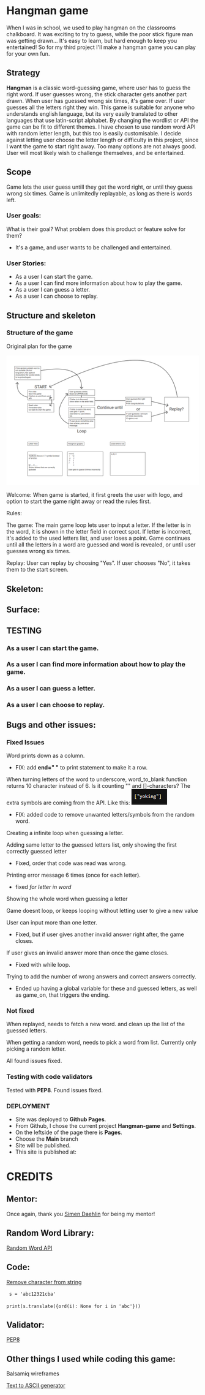 # Hangman game
When I was in school, we used to play hangman on the classrooms chalkboard. It was exciting to try to guess, while the poor stick figure man was getting drawn... It's easy to learn, but hard enough to keep you entertained! So for my third project I'll make a hangman game you can play for your own fun.

## Strategy
**Hangman** is a classic word-guessing game, where user has to guess the right word. If user guesses wrong, the stick character gets another part drawn. When user has guessed wrong six times, it's game over. If user guesses all the letters right they win. 
This game is suitable for anyone who understands english language, but its very easily translated to other languages that use latin-script alphabet. By changing the wordlist or API the game can be fit to different themes. I have chosen to use random word API with random letter length, but this too is easily customisable. I decide against letting user choose the letter length or difficulty in this project, since I want the game to start right away. Too many options are not always good. 
User will most likely wish to challenge themselves, and be entertained.

## Scope
Game lets the user guess untill they get the word right, or until they guess wrong six times. Game is unlimitedly replayable, as long as there is words left.

### User goals:
What is their goal? What problem does this product or feature solve for them?
- It's a game, and user wants to be challenged and entertained.

### User Stories:
- As a user I can start the game.
- As a user I can find more information about how to play the game.
- As a user I can guess a letter.
- As a user I can choose to replay.

## Structure and skeleton

### Structure of the game
Original plan for the game

![](doc/readme-images/readme-wireframe.png "")

Welcome:
When game is started, it first greets the user with logo, and option to start the game right away or read the rules first.

Rules:

The game:
The main game loop lets user to input a letter. If the letter is in the word, it is shown in the  letter field in correct spot. 
If letter is incorrect, it's added to the used letters list, and user loses a point.
Game continues until all the letters in a word are guessed and word is revealed, or until user guesses wrong six times.

Replay:
User can replay by choosing "Yes".
If user chooses "No", it takes them to the start screen.

## Skeleton:

## Surface:


## TESTING

### As a user I can start the game.
### As a user I can find more information about how to play the game.
### As a user I can guess a letter.
### As a user I can choose to replay.


## Bugs and other issues:
### Fixed Issues
Word prints down as a column. 
- FIX: add **end=" "** to print statement to make it a row.

When turning letters of the word to underscore, word_to_blank function returns 10 character instead of 6. Is it counting "" and []-characters? The extra symbols are coming from the API. 
Like this:
![](doc/readme-images/readme-glitch1.png "")
- FIX: added code to remove unwanted letters/symbols from the random word.

Creating a infinite loop when guessing a letter.

Adding same letter to the guessed letters list, only showing the first correctly guessed letter
- Fixed, order that code was read was wrong.

Printing error message 6 times (once for each letter). 
- fixed *for letter in word*

Showing the whole word when guessing a letter

Game doesnt loop, or keeps looping without letting user to give a new value

User can input more than one letter. 
- Fixed, but if user gives another invalid answer right after, the game closes.

If user gives an invalid answer more than once the game closes. 
- Fixed with while loop.

Trying to add the number of wrong answers and correct answers correctly. 
- Ended up having a global variable for these and guessed letters, as well as game_on, that triggers the ending.


### Not fixed

When replayed, needs to fetch a new word. and clean up the list of the guessed letters.

When getting a random word, needs to pick a word from list. Currently only picking a random letter.


All found issues fixed.



### Testing with code validators

Tested with **PEP8**. Found issues fixed.

### DEPLOYMENT
- Site was deployed to **Github Pages**.
- From Github, I chose the current project **Hangman-game** and **Settings**.
- On the leftside of the page there is **Pages**.
- Choose the **Main** branch
- Site will be published.
- This site is published at:


# CREDITS

## Mentor: 
Once again, thank you [Simen Daehlin](https://github.com/Eventyret/eventyret) for being my mentor!

## Random Word Library:
[Random Word API](https://random-word-api.herokuapp.com/home)

## Code:
[Remove character from string](https://www.journaldev.com/23674/python-remove-character-from-string)
```
 s = 'abc12321cba'

print(s.translate({ord(i): None for i in 'abc'}))

```

## Validator:

[PEP8](http://pep8online.com/)

## Other things I used while coding this game:

Balsamiq wireframes

[Text to ASCII generator](https://patorjk.com/software/taag)
